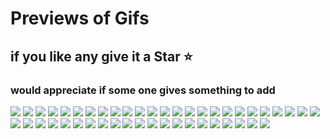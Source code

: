# Previews of Gifs
## if you like any give it a Star ⭐
### would appreciate if some one gives something to add  
<img src="anime (1).gif" />
<img src="anime-goku.gif"/>
<img src="anime-animegirls.gif"/>
<img src="anime-dance.gif" />
<img src="anime-kızı-anime.gif"/>
<img src="anime-twgok.gif"/>
<img src="anime.gif"/>
<img src="ao-t-attack-on-titan.gif"/>
<img src="arata-rosetta.gif "/>
<img src="cute-anime-anime-girl.gif "/>
<img src="db-legends.gif "/>
<img src="demon-slayer-anime.gif "/>
<img src="demon-slayer-kimetsu-no-yaiba.gif "/>
<img src="demon-slayer-yoriichi-demon-slayer.gif "/>
<img src="demon-slayer.gif "/>
<img src="goku (1).gif "/>
<img src="goku (2).gif "/>
<img src="goku (3).gif "/>
<img src="goku (4).gif "/>
<img src="goku (5).gif "/>
<img src="goku (6).gif "/>
<img src="goku (7).gif "/>
<img src="goku-black.gif "/>
<img src="goku-krillin.gif"/>
<img src="goku-songoku.gif "/>
<img src="goku-ui-goku.gif "/>
<img src="goku.gif "/>
<img src="inosuke-kimetsu.gif "/>
<img src="jigoku-shoujo-anime-girl.gif "/>
<img src="k-on-yui.gif "/>
<img src="marin-kitagawa-anime-shy.gif "/>
<img src="memes-anime.gif "/>
<img src="menhera-chan-chibi.gif "/>
<img src="music-anime.gif "/>
<img src="nezuko-kamado.gif "/>
<img src="nosethehomie-zenitsu.gif "/>
<img src="rainbow-goku-saiyan.gif"/>
<img src="rent-a-girlfriend-chizuru-mizuhara.gif "/>
<img src="ruka-sarashina-rent-a-girlfriend.gif "/>
<img src="shake-kaninayuta.gif "/>
<img src="spy-x-family-anya.gif "/>
<img src="supersayajinblue-goku.gif "/>
<img src="vegeta-gifs.gif "/>
<img src="vegeta-pulgar-arriba.gif "/>
<img src="vegeta-rain.gif "/>
<img src="zero-two-code002.gif "/>


